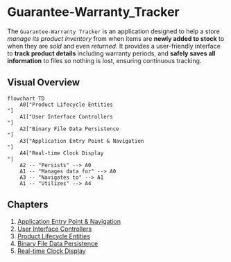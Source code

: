 # Guarantee-Warranty_Tracker

The `Guarantee-Warranty Tracker` is an application designed to help a store *manage its product inventory* from when items are **newly added to stock** to when they are *sold* and even *returned*. It provides a user-friendly interface to **track product details** including warranty periods, and **safely saves all information** to files so nothing is lost, ensuring continuous tracking.


## Visual Overview

```mermaid
flowchart TD
    A0["Product Lifecycle Entities
"]
    A1["User Interface Controllers
"]
    A2["Binary File Data Persistence
"]
    A3["Application Entry Point & Navigation
"]
    A4["Real-time Clock Display
"]
    A2 -- "Persists" --> A0
    A1 -- "Manages data for" --> A0
    A3 -- "Navigates to" --> A1
    A1 -- "Utilizes" --> A4
```

## Chapters

1. [Application Entry Point & Navigation
](01_application_entry_point___navigation_.md)
2. [User Interface Controllers
](02_user_interface_controllers_.md)
3. [Product Lifecycle Entities
](03_product_lifecycle_entities_.md)
4. [Binary File Data Persistence
](04_binary_file_data_persistence_.md)
5. [Real-time Clock Display
](05_real_time_clock_display_.md)

